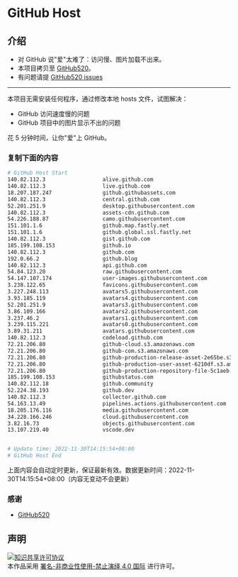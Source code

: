 # GitHub Host
## 介绍
- 对 GitHub 说"爱"太难了：访问慢、图片加载不出来。
- 本项目拷贝至 [GitHub520](https://github.com/521xueweihan/GitHub520)。
- 有问题请提 [GitHub520 issues](https://github.com/521xueweihan/GitHub520/issues/new)

---

本项目无需安装任何程序，通过修改本地 hosts 文件，试图解决：
- GitHub 访问速度慢的问题
- GitHub 项目中的图片显示不出的问题

花 5 分钟时间，让你"爱"上 GitHub。

### 复制下面的内容
```bash
# GitHub Host Start
140.82.112.3                  alive.github.com
140.82.112.3                  live.github.com
18.207.187.247                github.githubassets.com
140.82.112.3                  central.github.com
52.201.251.9                  desktop.githubusercontent.com
140.82.112.3                  assets-cdn.github.com
54.226.188.87                 camo.githubusercontent.com
151.101.1.6                   github.map.fastly.net
151.101.1.6                   github.global.ssl.fastly.net
140.82.112.3                  gist.github.com
185.199.108.153               github.io
140.82.112.3                  github.com
192.0.66.2                    github.blog
140.82.112.3                  api.github.com
54.84.123.20                  raw.githubusercontent.com
54.147.107.174                user-images.githubusercontent.com
3.238.122.65                  favicons.githubusercontent.com
3.227.248.113                 avatars5.githubusercontent.com
3.93.185.119                  avatars4.githubusercontent.com
52.201.251.9                  avatars3.githubusercontent.com
3.86.109.166                  avatars2.githubusercontent.com
3.237.46.2                    avatars1.githubusercontent.com
3.239.115.221                 avatars0.githubusercontent.com
3.89.31.211                   avatars.githubusercontent.com
140.82.112.3                  codeload.github.com
72.21.206.80                  github-cloud.s3.amazonaws.com
72.21.206.80                  github-com.s3.amazonaws.com
72.21.206.80                  github-production-release-asset-2e65be.s3.amazonaws.com
72.21.206.80                  github-production-user-asset-6210df.s3.amazonaws.com
72.21.206.80                  github-production-repository-file-5c1aeb.s3.amazonaws.com
185.199.108.153               githubstatus.com
140.82.112.18                 github.community
52.224.38.193                 github.dev
140.82.112.3                  collector.github.com
54.163.13.49                  pipelines.actions.githubusercontent.com
18.205.176.116                media.githubusercontent.com
34.228.166.246                cloud.githubusercontent.com
3.82.16.73                    objects.githubusercontent.com
13.107.219.40                 vscode.dev


# Update time: 2022-11-30T14:15:54+08:00
# GitHub Host End

```
上面内容会自动定时更新，保证最新有效。数据更新时间：2022-11-30T14:15:54+08:00（内容无变动不会更新）

### 感谢

- [GitHub520](https://github.com/521xueweihan/GitHub520)

## 声明
<a rel="license" href="https://creativecommons.org/licenses/by-nc-nd/4.0/deed.zh"><img alt="知识共享许可协议" style="border-width: 0" src="https://licensebuttons.net/l/by-nc-nd/4.0/88x31.png"></a><br>本作品采用 <a rel="license" href="https://creativecommons.org/licenses/by-nc-nd/4.0/deed.zh">署名-非商业性使用-禁止演绎 4.0 国际</a> 进行许可。